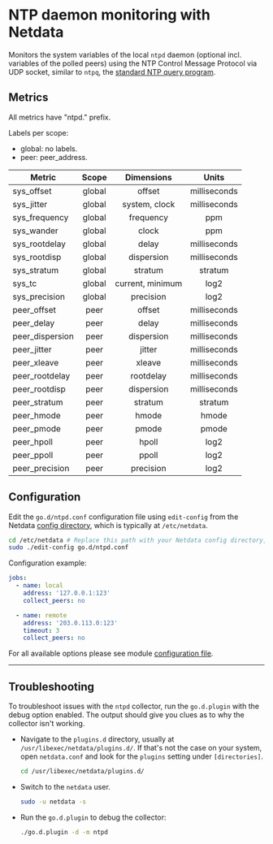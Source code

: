 <!--
title: "NTP daemon monitoring with Netdata"
custom_edit_url: "https://github.com/netdata/go.d.plugin/edit/master/modules/ntpd/README.md"
sidebar_label: "NTP daemon"
learn_status: "Published"
learn_topic_type: "References"
learn_rel_path: "Integrations/Monitoring/Apps"
-->

# NTP daemon monitoring with Netdata

Monitors the system variables of the local `ntpd` daemon (optional incl. variables of the polled peers) using the NTP
Control Message Protocol via UDP socket, similar to `ntpq`,
the [standard NTP query program](http://doc.ntp.org/current-stable/ntpq.html).

## Metrics

All metrics have "ntpd." prefix.

Labels per scope:

- global: no labels.
- peer: peer_address.

| Metric          | Scope  |    Dimensions    |    Units     |
|-----------------|:------:|:----------------:|:------------:|
| sys_offset      | global |      offset      | milliseconds |
| sys_jitter      | global |  system, clock   | milliseconds |
| sys_frequency   | global |    frequency     |     ppm      |
| sys_wander      | global |      clock       |     ppm      |
| sys_rootdelay   | global |      delay       | milliseconds |
| sys_rootdisp    | global |    dispersion    | milliseconds |
| sys_stratum     | global |     stratum      |   stratum    |
| sys_tc          | global | current, minimum |     log2     |
| sys_precision   | global |    precision     |     log2     |
| peer_offset     |  peer  |      offset      | milliseconds |
| peer_delay      |  peer  |      delay       | milliseconds |
| peer_dispersion |  peer  |    dispersion    | milliseconds |
| peer_jitter     |  peer  |      jitter      | milliseconds |
| peer_xleave     |  peer  |      xleave      | milliseconds |
| peer_rootdelay  |  peer  |    rootdelay     | milliseconds |
| peer_rootdisp   |  peer  |    dispersion    | milliseconds |
| peer_stratum    |  peer  |     stratum      |   stratum    |
| peer_hmode      |  peer  |      hmode       |    hmode     |
| peer_pmode      |  peer  |      pmode       |    pmode     |
| peer_hpoll      |  peer  |      hpoll       |     log2     |
| peer_ppoll      |  peer  |      ppoll       |     log2     |
| peer_precision  |  peer  |    precision     |     log2     |

## Configuration

Edit the `go.d/ntpd.conf` configuration file using `edit-config` from the
Netdata [config directory](https://learn.netdata.cloud/docs/configure/nodes), which is typically at `/etc/netdata`.

```bash
cd /etc/netdata # Replace this path with your Netdata config directory, if different
sudo ./edit-config go.d/ntpd.conf

```

Configuration example:

```yaml
jobs:
  - name: local
    address: '127.0.0.1:123'
    collect_peers: no

  - name: remote
    address: '203.0.113.0:123'
    timeout: 3
    collect_peers: no
```

For all available options please see
module [configuration file](https://github.com/netdata/go.d.plugin/blob/master/config/go.d/ntpd.conf).

---

## Troubleshooting

To troubleshoot issues with the `ntpd` collector, run the `go.d.plugin` with the debug option enabled. The
output should give you clues as to why the collector isn't working.

- Navigate to the `plugins.d` directory, usually at `/usr/libexec/netdata/plugins.d/`. If that's not the case on
  your system, open `netdata.conf` and look for the `plugins` setting under `[directories]`.

  ```bash
  cd /usr/libexec/netdata/plugins.d/
  ```

- Switch to the `netdata` user.

  ```bash
  sudo -u netdata -s
  ```

- Run the `go.d.plugin` to debug the collector:

  ```bash
  ./go.d.plugin -d -m ntpd
  ```

